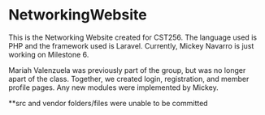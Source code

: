 # NetworkingWebsite

This is the Networking Website created for CST256. The language used is PHP and the framework used is Laravel. Currently, Mickey Navarro is just working on Milestone 6. 

Mariah Valenzuela was previously part of the group, but was no longer apart of the class. Together, we created login, registration, and member profile pages. Any new modules were implemented by Mickey.

**src and vendor folders/files were unable to be committed
